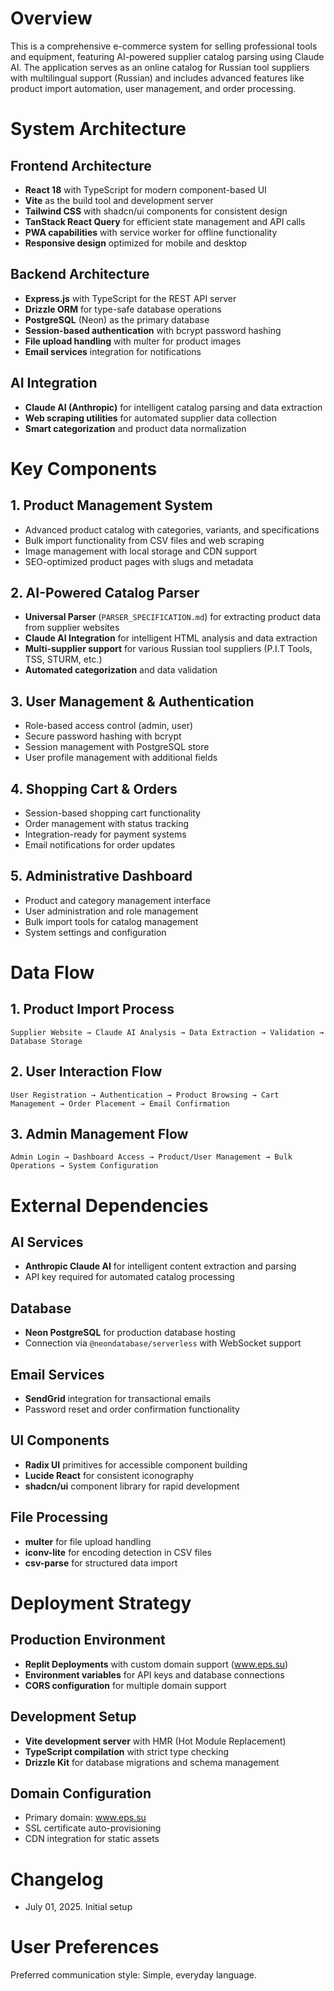 # Overview

This is a comprehensive e-commerce system for selling professional tools and equipment, featuring AI-powered supplier catalog parsing using Claude AI. The application serves as an online catalog for Russian tool suppliers with multilingual support (Russian) and includes advanced features like product import automation, user management, and order processing.

# System Architecture

## Frontend Architecture
- **React 18** with TypeScript for modern component-based UI
- **Vite** as the build tool and development server
- **Tailwind CSS** with shadcn/ui components for consistent design
- **TanStack React Query** for efficient state management and API calls
- **PWA capabilities** with service worker for offline functionality
- **Responsive design** optimized for mobile and desktop

## Backend Architecture
- **Express.js** with TypeScript for the REST API server
- **Drizzle ORM** for type-safe database operations
- **PostgreSQL** (Neon) as the primary database
- **Session-based authentication** with bcrypt password hashing
- **File upload handling** with multer for product images
- **Email services** integration for notifications

## AI Integration
- **Claude AI (Anthropic)** for intelligent catalog parsing and data extraction
- **Web scraping utilities** for automated supplier data collection
- **Smart categorization** and product data normalization

# Key Components

## 1. Product Management System
- Advanced product catalog with categories, variants, and specifications
- Bulk import functionality from CSV files and web scraping
- Image management with local storage and CDN support
- SEO-optimized product pages with slugs and metadata

## 2. AI-Powered Catalog Parser
- **Universal Parser** (`PARSER_SPECIFICATION.md`) for extracting product data from supplier websites
- **Claude AI Integration** for intelligent HTML analysis and data extraction
- **Multi-supplier support** for various Russian tool suppliers (P.I.T Tools, TSS, STURM, etc.)
- **Automated categorization** and data validation

## 3. User Management & Authentication
- Role-based access control (admin, user)
- Secure password hashing with bcrypt
- Session management with PostgreSQL store
- User profile management with additional fields

## 4. Shopping Cart & Orders
- Session-based shopping cart functionality
- Order management with status tracking
- Integration-ready for payment systems
- Email notifications for order updates

## 5. Administrative Dashboard
- Product and category management interface
- User administration and role management
- Bulk import tools for catalog management
- System settings and configuration

# Data Flow

## 1. Product Import Process
```
Supplier Website → Claude AI Analysis → Data Extraction → Validation → Database Storage
```

## 2. User Interaction Flow
```
User Registration → Authentication → Product Browsing → Cart Management → Order Placement → Email Confirmation
```

## 3. Admin Management Flow
```
Admin Login → Dashboard Access → Product/User Management → Bulk Operations → System Configuration
```

# External Dependencies

## AI Services
- **Anthropic Claude AI** for intelligent content extraction and parsing
- API key required for automated catalog processing

## Database
- **Neon PostgreSQL** for production database hosting
- Connection via `@neondatabase/serverless` with WebSocket support

## Email Services
- **SendGrid** integration for transactional emails
- Password reset and order confirmation functionality

## UI Components
- **Radix UI** primitives for accessible component building
- **Lucide React** for consistent iconography
- **shadcn/ui** component library for rapid development

## File Processing
- **multer** for file upload handling
- **iconv-lite** for encoding detection in CSV files
- **csv-parse** for structured data import

# Deployment Strategy

## Production Environment
- **Replit Deployments** with custom domain support (www.eps.su)
- **Environment variables** for API keys and database connections
- **CORS configuration** for multiple domain support

## Development Setup
- **Vite development server** with HMR (Hot Module Replacement)
- **TypeScript compilation** with strict type checking
- **Drizzle Kit** for database migrations and schema management

## Domain Configuration
- Primary domain: www.eps.su
- SSL certificate auto-provisioning
- CDN integration for static assets

# Changelog
- July 01, 2025. Initial setup

# User Preferences

Preferred communication style: Simple, everyday language.